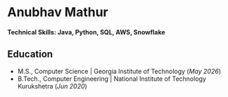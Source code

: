 # Anubhav Mathur

#### Technical Skills: Java, Python, SQL, AWS, Snowflake

## Education
- M.S., Computer Science	| Georgia Institute of Technology (_May 2026_)	 			        		
- B.Tech., Computer Engineering | National Institute of Technology Kurukshetra (_Jun 2020_)
